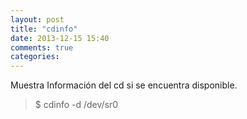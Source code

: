```yaml
---
layout: post
title: "cdinfo"
date: 2013-12-15 15:40
comments: true
categories: 
---
```

Muestra Información del cd si se encuentra disponible.

>$ cdinfo -d /dev/sr0

